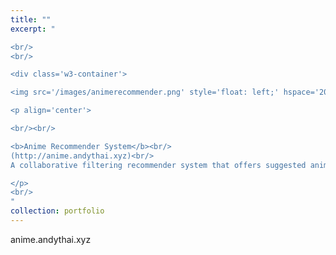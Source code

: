 ```yaml
---
title: ""
excerpt: "  

<br/>
<br/>

<div class='w3-container'>

<img src='/images/animerecommender.png' style='float: left;' hspace='20'>

<p align='center'>

<br/><br/>

<b>Anime Recommender System</b><br/>
(http://anime.andythai.xyz)<br/>
A collaborative filtering recommender system that offers suggested anime based on given user preferences and viewing history, taken from a Kaggle dataset containing MyAnimeList.net users.

</p>
<br/>
"
collection: portfolio
---
```


anime.andythai.xyz
